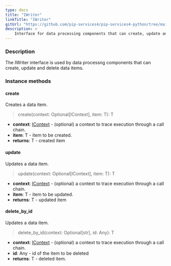 ```yaml
---
type: docs
title: "IWriter"
linkTitle: "IWriter"
gitUrl: "https://github.com/pip-services4/pip-services4-python/tree/main/pip-services4-persistence-python"
description: >
    Interface for data processing components that can create, update and delete data items.
---
```


### Description

The IWriter interface is used by data processng components that can create, update and delete data items.

### Instance methods

#### create
Creates a data item.

> create(context: Optional[IContext], item: T): T

- **context**: [IContext](../../../components/context/icontext) - (optional) a context to trace execution through a call chain.
- **item**: T - item to be created.
- **returns**: T - created item


#### update
Updates a data item.

> update(context: Optional[IContext], item: T): T

- **context**: [IContext](../../../components/context/icontext) - (optional) a context to trace execution through a call chain.
- **item**: T - item to be updated.
- **returns**: T - updated item


#### delete_by_id
Updates a data item.

> delete_by_id(context: Optional[str], id: Any): T

- **context**: [IContext](../../../components/context/icontext) - (optional) a context to trace execution through a call chain.
- **id**: Any - id of the item to be deleted
- **returns**: T - deleted item.
